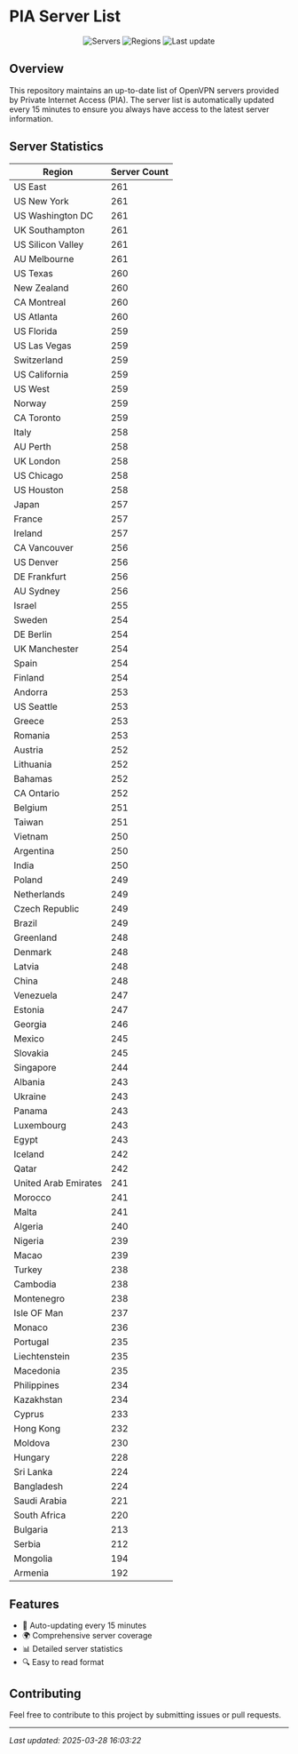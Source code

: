# PIA Server List

<div align="center">

![Servers](https://img.shields.io/badge/servers-23,886-blue)
![Regions](https://img.shields.io/badge/regions-97-blue)
![Last update](https://img.shields.io/badge/Last_Updated-March_28_2025_11:03_EST-blue)

</div>

## Overview
This repository maintains an up-to-date list of OpenVPN servers provided by Private Internet Access (PIA). The server list is automatically updated every 15 minutes to ensure you always have access to the latest server information.

## Server Statistics
| Region | Server Count |
|--------|--------------|
| US East                        | 261          |
| US New York                    | 261          |
| US Washington DC               | 261          |
| UK Southampton                 | 261          |
| US Silicon Valley              | 261          |
| AU Melbourne                   | 261          |
| US Texas                       | 260          |
| New Zealand                    | 260          |
| CA Montreal                    | 260          |
| US Atlanta                     | 260          |
| US Florida                     | 259          |
| US Las Vegas                   | 259          |
| Switzerland                    | 259          |
| US California                  | 259          |
| US West                        | 259          |
| Norway                         | 259          |
| CA Toronto                     | 259          |
| Italy                          | 258          |
| AU Perth                       | 258          |
| UK London                      | 258          |
| US Chicago                     | 258          |
| US Houston                     | 258          |
| Japan                          | 257          |
| France                         | 257          |
| Ireland                        | 257          |
| CA Vancouver                   | 256          |
| US Denver                      | 256          |
| DE Frankfurt                   | 256          |
| AU Sydney                      | 256          |
| Israel                         | 255          |
| Sweden                         | 254          |
| DE Berlin                      | 254          |
| UK Manchester                  | 254          |
| Spain                          | 254          |
| Finland                        | 254          |
| Andorra                        | 253          |
| US Seattle                     | 253          |
| Greece                         | 253          |
| Romania                        | 253          |
| Austria                        | 252          |
| Lithuania                      | 252          |
| Bahamas                        | 252          |
| CA Ontario                     | 252          |
| Belgium                        | 251          |
| Taiwan                         | 251          |
| Vietnam                        | 250          |
| Argentina                      | 250          |
| India                          | 250          |
| Poland                         | 249          |
| Netherlands                    | 249          |
| Czech Republic                 | 249          |
| Brazil                         | 249          |
| Greenland                      | 248          |
| Denmark                        | 248          |
| Latvia                         | 248          |
| China                          | 248          |
| Venezuela                      | 247          |
| Estonia                        | 247          |
| Georgia                        | 246          |
| Mexico                         | 245          |
| Slovakia                       | 245          |
| Singapore                      | 244          |
| Albania                        | 243          |
| Ukraine                        | 243          |
| Panama                         | 243          |
| Luxembourg                     | 243          |
| Egypt                          | 243          |
| Iceland                        | 242          |
| Qatar                          | 242          |
| United Arab Emirates           | 241          |
| Morocco                        | 241          |
| Malta                          | 241          |
| Algeria                        | 240          |
| Nigeria                        | 239          |
| Macao                          | 239          |
| Turkey                         | 238          |
| Cambodia                       | 238          |
| Montenegro                     | 238          |
| Isle OF Man                    | 237          |
| Monaco                         | 236          |
| Portugal                       | 235          |
| Liechtenstein                  | 235          |
| Macedonia                      | 235          |
| Philippines                    | 234          |
| Kazakhstan                     | 234          |
| Cyprus                         | 233          |
| Hong Kong                      | 232          |
| Moldova                        | 230          |
| Hungary                        | 228          |
| Sri Lanka                      | 224          |
| Bangladesh                     | 224          |
| Saudi Arabia                   | 221          |
| South Africa                   | 220          |
| Bulgaria                       | 213          |
| Serbia                         | 212          |
| Mongolia                       | 194          |
| Armenia                        | 192          |

## Features
- 🔄 Auto-updating every 15 minutes
- 🌍 Comprehensive server coverage
- 📊 Detailed server statistics
- 🔍 Easy to read format

## Contributing
Feel free to contribute to this project by submitting issues or pull requests.

---
*Last updated: 2025-03-28 16:03:22*